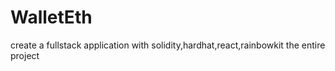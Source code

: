 # WalletEth
create a fullstack application with solidity,hardhat,react,rainbowkit
the entire project
